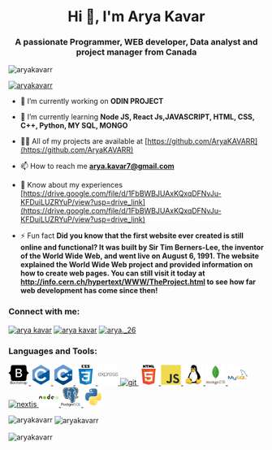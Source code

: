 <h1 align="center">Hi 👋, I'm Arya Kavar</h1>
<h3 align="center">A passionate Programmer, WEB developer, Data analyst and project manager from Canada</h3>

<p align="left"> <img src="https://komarev.com/ghpvc/?username=aryakavarr&label=Profile%20views&color=0e75b6&style=flat" alt="aryakavarr" /> </p>

<p align="left"> <a href="https://github.com/ryo-ma/github-profile-trophy"><img src="https://github-profile-trophy.vercel.app/?username=aryakavarr" alt="aryakavarr" /></a> </p>

- 🔭 I’m currently working on **ODIN PROJECT**

- 🌱 I’m currently learning **Node JS, React Js,JAVASCRIPT, HTML, CSS, C++, Python, MY SQL, MONGO**

- 👨‍💻 All of my projects are available at [https://github.com/AryaKAVARR](https://github.com/AryaKAVARR)

- 📫 How to reach me **arya.kavar7@gmail.com**

- 📄 Know about my experiences [https://drive.google.com/file/d/1FbBWBJUAxKQxqDFNvJu-KFDuiLUZRYuP/view?usp=drive_link](https://drive.google.com/file/d/1FbBWBJUAxKQxqDFNvJu-KFDuiLUZRYuP/view?usp=drive_link)

- ⚡ Fun fact **Did you know that the first website ever created is still online and functional? It was built by Sir Tim Berners-Lee, the inventor of the World Wide Web, and went live on August 6, 1991. The website explained the World Wide Web project and provided information on how to create web pages. You can still visit it today at http://info.cern.ch/hypertext/WWW/TheProject.html to see how far web development has come since then!**

<h3 align="left">Connect with me:</h3>
<p align="left">
<a href="https://www.linkedin.com/in/arya-kavar-946095262/" target="blank"><img align="center" src="https://raw.githubusercontent.com/rahuldkjain/github-profile-readme-generator/master/src/images/icons/Social/linked-in-alt.svg" alt="arya kavar" height="30" width="40" /></a>
<a href="https://fb.com/arya kavar" target="blank"><img align="center" src="https://raw.githubusercontent.com/rahuldkjain/github-profile-readme-generator/master/src/images/icons/Social/facebook.svg" alt="arya kavar" height="30" width="40" /></a>
<a href="https://www.instagram.com/arrya._26/" target="blank"><img align="center" src="https://raw.githubusercontent.com/rahuldkjain/github-profile-readme-generator/master/src/images/icons/Social/instagram.svg" alt="arya._26" height="30" width="40" /></a>
</p>

<h3 align="left">Languages and Tools:</h3>
<p align="left"> <a href="https://getbootstrap.com" target="_blank" rel="noreferrer"> <img src="https://raw.githubusercontent.com/devicons/devicon/master/icons/bootstrap/bootstrap-plain-wordmark.svg" alt="bootstrap" width="40" height="40"/> </a> <a href="https://www.cprogramming.com/" target="_blank" rel="noreferrer"> <img src="https://raw.githubusercontent.com/devicons/devicon/master/icons/c/c-original.svg" alt="c" width="40" height="40"/> </a> <a href="https://www.w3schools.com/cpp/" target="_blank" rel="noreferrer"> <img src="https://raw.githubusercontent.com/devicons/devicon/master/icons/cplusplus/cplusplus-original.svg" alt="cplusplus" width="40" height="40"/> </a> <a href="https://www.w3schools.com/css/" target="_blank" rel="noreferrer"> <img src="https://raw.githubusercontent.com/devicons/devicon/master/icons/css3/css3-original-wordmark.svg" alt="css3" width="40" height="40"/> </a> <a href="https://expressjs.com" target="_blank" rel="noreferrer"> <img src="https://raw.githubusercontent.com/devicons/devicon/master/icons/express/express-original-wordmark.svg" alt="express" width="40" height="40"/> </a> <a href="https://git-scm.com/" target="_blank" rel="noreferrer"> <img src="https://www.vectorlogo.zone/logos/git-scm/git-scm-icon.svg" alt="git" width="40" height="40"/> </a> <a href="https://www.w3.org/html/" target="_blank" rel="noreferrer"> <img src="https://raw.githubusercontent.com/devicons/devicon/master/icons/html5/html5-original-wordmark.svg" alt="html5" width="40" height="40"/> </a> <a href="https://developer.mozilla.org/en-US/docs/Web/JavaScript" target="_blank" rel="noreferrer"> <img src="https://raw.githubusercontent.com/devicons/devicon/master/icons/javascript/javascript-original.svg" alt="javascript" width="40" height="40"/> </a> <a href="https://www.linux.org/" target="_blank" rel="noreferrer"> <img src="https://raw.githubusercontent.com/devicons/devicon/master/icons/linux/linux-original.svg" alt="linux" width="40" height="40"/> </a> <a href="https://www.mongodb.com/" target="_blank" rel="noreferrer"> <img src="https://raw.githubusercontent.com/devicons/devicon/master/icons/mongodb/mongodb-original-wordmark.svg" alt="mongodb" width="40" height="40"/> </a> <a href="https://www.mysql.com/" target="_blank" rel="noreferrer"> <img src="https://raw.githubusercontent.com/devicons/devicon/master/icons/mysql/mysql-original-wordmark.svg" alt="mysql" width="40" height="40"/> </a> <a href="https://nextjs.org/" target="_blank" rel="noreferrer"> <img src="https://cdn.worldvectorlogo.com/logos/nextjs-2.svg" alt="nextjs" width="40" height="40"/> </a> <a href="https://nodejs.org" target="_blank" rel="noreferrer"> <img src="https://raw.githubusercontent.com/devicons/devicon/master/icons/nodejs/nodejs-original-wordmark.svg" alt="nodejs" width="40" height="40"/> </a> <a href="https://www.postgresql.org" target="_blank" rel="noreferrer"> <img src="https://raw.githubusercontent.com/devicons/devicon/master/icons/postgresql/postgresql-original-wordmark.svg" alt="postgresql" width="40" height="40"/> </a> <a href="https://www.python.org" target="_blank" rel="noreferrer"> <img src="https://raw.githubusercontent.com/devicons/devicon/master/icons/python/python-original.svg" alt="python" width="40" height="40"/> </a> </p>

<p><img align="left" src="https://github-readme-stats.vercel.app/api/top-langs?username=aryakavarr&show_icons=true&locale=en&layout=compact" alt="aryakavarr" /></p>

<p>&nbsp;<img align="center" src="https://github-readme-stats.vercel.app/api?username=aryakavarr&show_icons=true&locale=en" alt="aryakavarr" /></p>

<p><img align="center" src="https://github-readme-streak-stats.herokuapp.com/?user=aryakavarr&" alt="aryakavarr" /></p>
